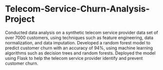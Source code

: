 # Telecom-Service-Churn-Analysis-Project
Conducted data analysis on a synthetic telecom service provider data set of over 7000 customers, using techniques such as feature engineering, data normalization, and data imputation.
Developed a random forest model to predict customer churn with an accuracy of 94%, using machine learning algorithms such as decision trees and random forests. 
Deployed the model using Flask to help the telecom service provider identify and prevent customer churn.
